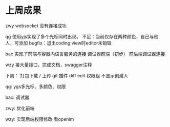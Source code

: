 # 上周成果

zwy
websocket 没有连接成功

qg
使用yjs实现了多个光标同时出现。
不足：当前仅存在两种颜色，自己与他人，可添加
bugfix：退出coding view时editor未销毁

bac
实现了前端与容器内语言服务的连接
调试器前端（初步）
前后端调试器连接

wzy
接大量接口，完成文档，swagger注释

下周：
打包下载 / 上传
git 插件
diff edit
权限组 不显示创建人

qg:
ygs多光标、多颜色、权限

bac:
调试器

zwy:
优化前端

wzy:
实现后端权限修改 看openim